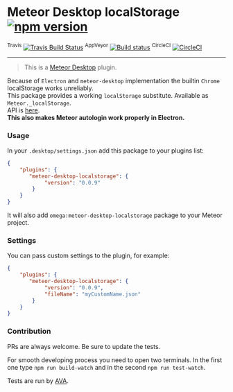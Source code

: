 # Meteor Desktop localStorage [![npm version](https://img.shields.io/npm/v/meteor-desktop-localstorage.svg)](https://npmjs.org/package/meteor-desktop-localstorage)
<sup>Travis</sup> [![Travis Build Status](https://travis-ci.org/wojtkowiak/meteor-desktop-localstorage.svg?branch=master)](https://travis-ci.org/wojtkowiak/meteor-desktop-localstorage) <sup>AppVeyor</sup> [![Build status](https://ci.appveyor.com/api/projects/status/c4faa7b42yhgjgo1?svg=true)](https://ci.appveyor.com/project/wojtkowiak/meteor-desktop-localstorage) <sup>CircleCI</sup> [![CircleCI](https://circleci.com/gh/wojtkowiak/meteor-desktop-localstorage.svg?style=svg)](https://circleci.com/gh/wojtkowiak/meteor-desktop-localstorage)

---
> This is a [Meteor Desktop](https://github.com/wojtkowiak/meteor-desktop) plugin. 
  
Because of `Electron` and `meteor-desktop` implementation the builtin `Chrome` localStorage works unreliably.  
This package provides a working `localStorage` substitute. Available as `Meteor._localStorage`.  
API is [here](https://github.com/wojtkowiak/meteor-desktop-localstorage/blob/master/plugins/localstorage/localstorage.js#L14).   
**This also makes Meteor autologin work properly in Electron.**

### Usage

In your `.desktop/settings.json` add this package to your plugins list:
```json
{
    "plugins": {
       "meteor-desktop-localstorage": {
            "version": "0.0.9"
        }
    }
}
```
It will also add `omega:meteor-desktop-localstorage` package to your Meteor project. 
### Settings

You can pass custom settings to the plugin, for example:
```json
{
    "plugins": {
       "meteor-desktop-localstorage": {
            "version": "0.0.9",
            "fileName": "myCustomName.json"
        }
    }
}
```

### Contribution

PRs are always welcome. Be sure to update the tests.

For smooth developing process you need to open two terminals. In the first one type `npm run build-watch` and in the second `npm run test-watch`. 

Tests are run by [AVA](https://github.com/avajs).
